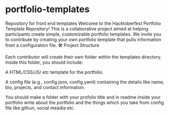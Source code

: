 # portfolio-templates
Repository for front end templates
Welcome to the Hacktoberfest Portfolio Template Repository! This is a collaborative project aimed at helping participants create simple, customizable portfolio templates. We invite you to contribute by creating your own portfolio template that pulls information from a configuration file.
🛠️ Project Structure

Each contributor will create their own folder within the templates directory. Inside this folder, you should include:

 A HTML/CSS/JS/ etc template for the portfolio.

 A config file (e.g., config.json, config.yaml) containing the details like name, bio, projects, and contact information.

You should make a folder with your profolio title and in readme inside your portfolio write about the portfolio and the things which you take from config file like githun, social meadia etc.




